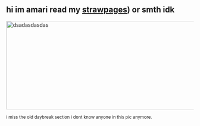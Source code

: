 ## hi im amari read my [strawpages](https://worstleon.straw.page/)) or smth idk


<img width="706" height="238" alt="dsadasdasdas" src="https://github.com/user-attachments/assets/fbf03ed0-4757-4720-aa4d-c236f86df309" />

<sub>i miss the old daybreak section i dont know anyone in this pic anymore.</sub>
